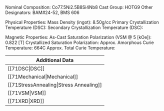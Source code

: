 Nominal Composition: Co77.5Ni2.5B8Si4Nb8
Cast Group: HOTG9
Other Designators: BAM#24-52, BMS 606
 
Physical Properties:
Mass Density (ingot): 8.50g/cc
 Primary Crystallization Temperature (DSC):
Secondary Crystallization Temperature (DSC):

Magnetic Properties:
As-Cast Saturation Polarization (VSM @ 5 [kOe]): 0.822 [T]
Crystallized Saturation Polarization: 
Approx. Amorphous Curie Temperature: 664C
Approx. Total Curie Temperature:

| Additional Data                         |
| --------------------------------------- |
| [[71DSC\|DSC]]                          |
| [[71Mechanical\|Mechanical]]            |
| [[71StressAnnealing\|Stress Annealing]] |
| [[71VSM\|VSM]]                          |
| [[71XRD\|XRD]]                          |
